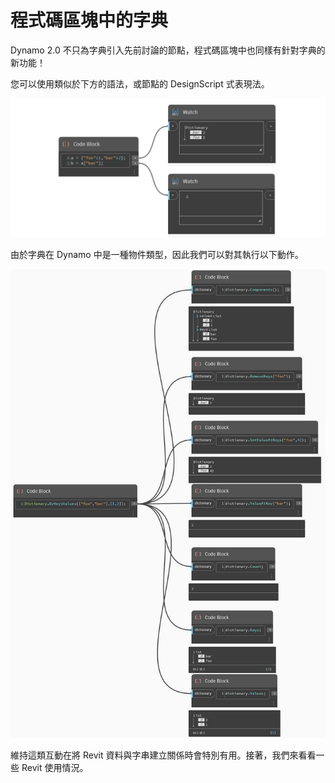 # 程式碼區塊中的字典

Dynamo 2.0 不只為字典引入先前討論的節點，程式碼區塊中也同樣有針對字典的新功能！

您可以使用類似於下方的語法，或節點的 DesignScript 式表現法。

![](<../images/5-5/1/what is a dictionary - what are the changes (1) (1).jpg>)

由於字典在 Dynamo 中是一種物件類型，因此我們可以對其執行以下動作。

![](../images/5-5/3/dictionariesincb-actionswithcodeblocks.jpg)

維持這類互動在將 Revit 資料與字串建立關係時會特別有用。接著，我們來看看一些 Revit 使用情況。
